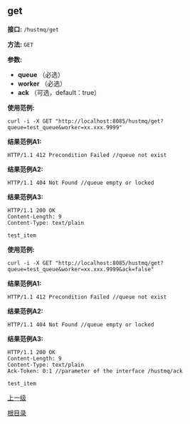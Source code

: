 ## get ##

**接口:** `/hustmq/get`

**方法:** `GET`

**参数:** 

*  **queue** （必选）  
*  **worker** （必选）
*  **ack** （可选，default：true）

**使用范例:**

    curl -i -X GET "http://localhost:8085/hustmq/get?queue=test_queue&worker=xx.xxx.9999"

**结果范例A1:**

	HTTP/1.1 412 Precondition Failed //queue not exist

**结果范例A2:**

	HTTP/1.1 404 Not Found //queue empty or locked

**结果范例A3:**

	HTTP/1.1 200 OK
	Content-Length: 9
	Content-Type: text/plain

	test_item

**使用范例:**

    curl -i -X GET "http://localhost:8085/hustmq/get?queue=test_queue&worker=xx.xxx.9999&ack=false"

**结果范例A1:**

	HTTP/1.1 412 Precondition Failed //queue not exist

**结果范例A2:**

	HTTP/1.1 404 Not Found //queue empty or locked

**结果范例A3:**

	HTTP/1.1 200 OK
	Content-Length: 9
	Content-Type: text/plain
	Ack-Token: 0:1 //parameter of the interface /hustmq/ack

	test_item

[上一级](../hustmq.md)

[根目录](../../index.md)